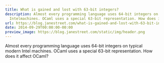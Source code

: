 ```yaml
---
title: What is gained and lost with 63-bit integers?
description: Almost every programming language uses 64-bit integers on typical modern
  Intelmachines. OCaml uses a special 63-bit representation. How does it affect OCaml?
url: https://blog.janestreet.com/what-is-gained-and-lost-with-63-bit-integers/
date: 2014-09-29T00:00:00-00:00
preview_image: https://blog.janestreet.com/static/img/header.png
---
```


<p>Almost every programming language uses 64-bit integers on typical modern Intel
machines. OCaml uses a special 63-bit representation. How does it affect OCaml?</p>
